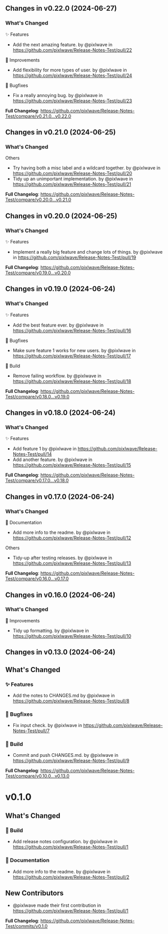 ## Changes in v0.22.0 (2024-06-27)

### What's Changed

✨ Features
* Add the next amazing feature. by @pixlwave in https://github.com/pixlwave/Release-Notes-Test/pull/22

🙌 Improvements
* Add flexibility for more types of user. by @pixlwave in https://github.com/pixlwave/Release-Notes-Test/pull/24

🐛 Bugfixes
* Fix a really annoying bug. by @pixlwave in https://github.com/pixlwave/Release-Notes-Test/pull/23


**Full Changelog**: https://github.com/pixlwave/Release-Notes-Test/compare/v0.21.0...v0.22.0

## Changes in v0.21.0 (2024-06-25)

### What's Changed

Others
* Try having both a misc label and a wildcard together. by @pixlwave in https://github.com/pixlwave/Release-Notes-Test/pull/20
* Tidy up an unimportant implementation. by @pixlwave in https://github.com/pixlwave/Release-Notes-Test/pull/21


**Full Changelog**: https://github.com/pixlwave/Release-Notes-Test/compare/v0.20.0...v0.21.0

## Changes in v0.20.0 (2024-06-25)

### What's Changed

✨ Features
* Implement a really big feature and change lots of things. by @pixlwave in https://github.com/pixlwave/Release-Notes-Test/pull/19


**Full Changelog**: https://github.com/pixlwave/Release-Notes-Test/compare/v0.19.0...v0.20.0

## Changes in v0.19.0 (2024-06-24)

### What's Changed

✨ Features
* Add the best feature ever. by @pixlwave in https://github.com/pixlwave/Release-Notes-Test/pull/16

🐛 Bugfixes
* Make sure feature 1 works for new users. by @pixlwave in https://github.com/pixlwave/Release-Notes-Test/pull/17

🧱 Build
* Remove failing workflow. by @pixlwave in https://github.com/pixlwave/Release-Notes-Test/pull/18


**Full Changelog**: https://github.com/pixlwave/Release-Notes-Test/compare/v0.18.0...v0.19.0

## Changes in v0.18.0 (2024-06-24)

### What's Changed

✨ Features
* Add feature 1 by @pixlwave in https://github.com/pixlwave/Release-Notes-Test/pull/14
* Add another feature. by @pixlwave in https://github.com/pixlwave/Release-Notes-Test/pull/15


**Full Changelog**: https://github.com/pixlwave/Release-Notes-Test/compare/v0.17.0...v0.18.0

## Changes in v0.17.0 (2024-06-24)

### What's Changed

📄 Documentation
* Add more info to the readme. by @pixlwave in https://github.com/pixlwave/Release-Notes-Test/pull/12

Others
* Tidy-up after testing releases. by @pixlwave in https://github.com/pixlwave/Release-Notes-Test/pull/13


**Full Changelog**: https://github.com/pixlwave/Release-Notes-Test/compare/v0.16.0...v0.17.0

## Changes in v0.16.0 (2024-06-24)

### What's Changed
🙌 Improvements
* Tidy up formatting. by @pixlwave in https://github.com/pixlwave/Release-Notes-Test/pull/10

## Changes in v0.13.0 (2024-06-24)

## What's Changed
### ✨ Features
* Add the notes to CHANGES.md by @pixlwave in https://github.com/pixlwave/Release-Notes-Test/pull/8
### 🐛 Bugfixes
* Fix input check. by @pixlwave in https://github.com/pixlwave/Release-Notes-Test/pull/7
### 🧱 Build
* Commit and push CHANGES.md. by @pixlwave in https://github.com/pixlwave/Release-Notes-Test/pull/9


**Full Changelog**: https://github.com/pixlwave/Release-Notes-Test/compare/v0.10.0...v0.13.0

# v0.1.0
## What's Changed
### 🧱 Build
* Add release notes configuration. by @pixlwave in https://github.com/pixlwave/Release-Notes-Test/pull/1
### 📄 Documentation
* Add more info to the readme. by @pixlwave in https://github.com/pixlwave/Release-Notes-Test/pull/2

## New Contributors
* @pixlwave made their first contribution in https://github.com/pixlwave/Release-Notes-Test/pull/1

**Full Changelog**: https://github.com/pixlwave/Release-Notes-Test/commits/v0.1.0
